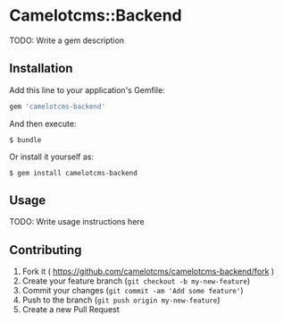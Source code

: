# Camelotcms::Backend

TODO: Write a gem description

## Installation

Add this line to your application's Gemfile:

```ruby
gem 'camelotcms-backend'
```

And then execute:

    $ bundle

Or install it yourself as:

    $ gem install camelotcms-backend

## Usage

TODO: Write usage instructions here

## Contributing

1. Fork it ( https://github.com/camelotcms/camelotcms-backend/fork )
2. Create your feature branch (`git checkout -b my-new-feature`)
3. Commit your changes (`git commit -am 'Add some feature'`)
4. Push to the branch (`git push origin my-new-feature`)
5. Create a new Pull Request
